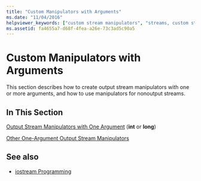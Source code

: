 ```yaml
---
title: "Custom Manipulators with Arguments"
ms.date: "11/04/2016"
helpviewer_keywords: ["custom stream manipulators", "streams, custom stream manipulators", "output streams, custom stream manipulators"]
ms.assetid: fa4655a7-d68f-4fea-a26e-73c3ad5c90a5
---
```

# Custom Manipulators with Arguments

This section describes how to create output stream manipulators with one or more arguments, and how to use manipulators for nonoutput streams.

## In This Section

[Output Stream Manipulators with One Argument](../standard-library/output-stream-manipulators-with-one-argument-int-or-long.md) (**int** or **long**)

[Other One-Argument Output Stream Manipulators](../standard-library/other-one-argument-output-stream-manipulators.md)

## See also

- [iostream Programming](../standard-library/iostream-programming.md)
